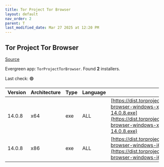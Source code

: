 ```yaml
---
title: Tor Project Tor Browser
layout: default
nav_order: 2
parent: T
last_modified_date: Mar 27 2025 at 12:20 PM
---
```


## Tor Project Tor Browser

[Source](https://www.torproject.org/)

Evergreen app: `TorProjectTorBrowser`. Found **2** installers.

Last check: 🟢

| Version | Architecture | Type | Language | URI                                                                                                                                                                                          |
| ------- | ------------ | ---- | -------- | -------------------------------------------------------------------------------------------------------------------------------------------------------------------------------------------- |
| 14.0.8  | x64          | exe  | ALL      | [https://dist.torproject.org/torbrowser/14.0.8/tor-browser-windows-x86_64-portable-14.0.8.exe](https://dist.torproject.org/torbrowser/14.0.8/tor-browser-windows-x86_64-portable-14.0.8.exe) |
| 14.0.8  | x86          | exe  | ALL      | [https://dist.torproject.org/torbrowser/14.0.8/tor-browser-windows-i686-portable-14.0.8.exe](https://dist.torproject.org/torbrowser/14.0.8/tor-browser-windows-i686-portable-14.0.8.exe)     |
